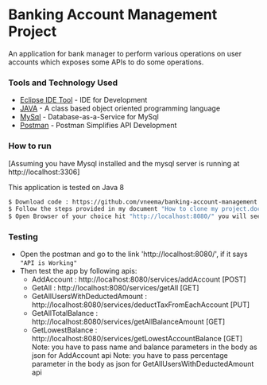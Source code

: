 # Banking Account Management Project
An application for bank manager to perform various operations on user accounts which exposes some APIs to do some operations.

### Tools and Technology Used

- [Eclipse IDE Tool](https://www.eclipse.org/downloads/packages/release/oxygen/3a/eclipse-ide-java-developers) - IDE for Development
- [JAVA](https://www.oracle.com/technetwork/java/javaee/downloads/jdk8-downloads-2133151.html) - A class based object oriented programming language
- [MySql](https://www.mysql.com/downloads/) - Database-as-a-Service for MySql
- [Postman](https://www.getpostman.com/) - Postman Simplifies API Development

### How to run

[Assuming you have Mysql installed and the mysql server is running at http://localhost:3306]

This application is tested on Java 8

```sh
$ Download code : https://github.com/vneema/banking-account-management.git
$ Follow the steps provided in my document "How to clone my project.docx"
$ Open Browser of your choice hit "http://localhost:8080/" you will see "API is working" on your browser window.
```

### Testing

- Open the postman and go to the link 'http://localhost:8080/', if it says `"API is Working"`
- Then test the app by following apis:
  - AddAccount : http://localhost:8080/services/addAccount [POST]
  - GetAll : http://localhost:8080/services/getAll [GET]
  - GetAllUsersWithDeductedAmount : http://localhost:8080/services/deductTaxFromEachAccount [PUT]
  - GetAllTotalBalance : http://localhost:8080/services/getAllBalanceAmount [GET]
  - GetLowestBalance : http://localhost:8080/services/getLowestAccountBalance [GET]
    Note: you have to pass name and balance parameters in the body as json for AddAccount api
   Note: you have to pass percentage parameter in the body as json for GetAllUsersWithDeductedAmount api
